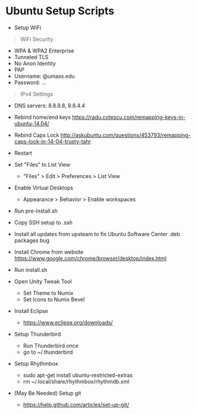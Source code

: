# Ubuntu Setup Scripts

 - Setup WiFi
  >WiFi Security
   - WPA & WPA2 Enterprise
   - Tunneled TLS
   - No Anon Identity
   - PAP
   - Username: <username>@umass.edu
   - Password: ...
  >IPv4 Settings
   - DNS servers: 8.8.8.8, 8.8.4.4

 - Rebind home/end keys
https://radu.cotescu.com/remapping-keys-in-ubuntu-14.04/
 - Rebind Caps Lock
http://askubuntu.com/questions/453793/remapping-caps-lock-in-14-04-trusty-tahr

 - Restart

 - Set "Files" to List View
   - "Files" > Edit > Preferences > List View

 - Enable Virtual Desktops
   - Appearance > Behavior > Enable workspaces

 - Run pre-install.sh

 - Copy SSH setup to .ssh

 - Install all updates from upsteam to fix Ubuntu Software Center .deb packages bug

 - Install Chrome from website
https://www.google.com/chrome/browser/desktop/index.html

 - Run install.sh

 - Open Unity Tweak Tool
   - Set Theme to Numix
   - Set Icons to Numix Bevel

 - Install Eclipse
   - https://www.eclipse.org/downloads/

 - Setup Thunderbird
   - Run Thunderbird once
   - go to ~/.thunderbird

 - Setup Rhythmbox
   - sudo apt-get install ubuntu-restricted-extras
   - rm ~/.local/share/rhythmbox/rhythmdb.xml

- (May Be Needed) Setup git
   - https://help.github.com/articles/set-up-git/
